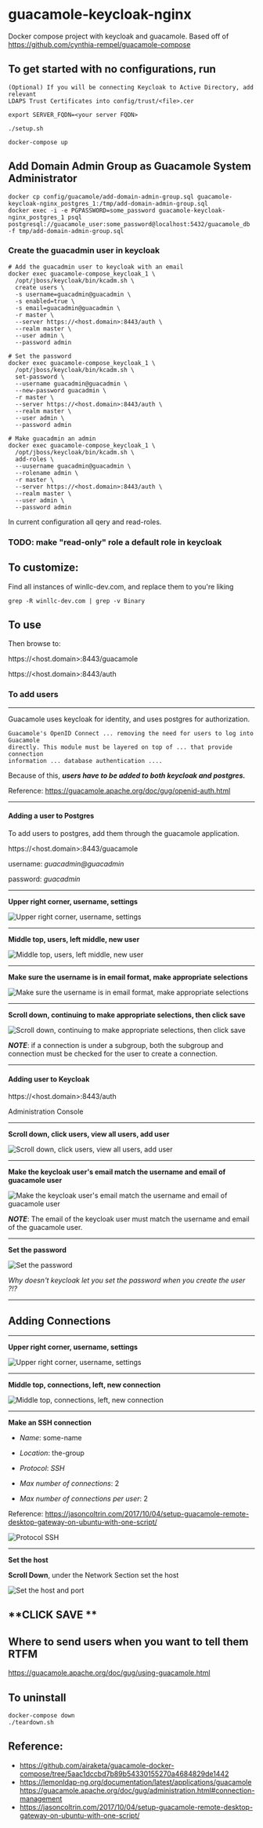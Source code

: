 # guacamole-keycloak-nginx
Docker compose project with keycloak and guacamole. Based off of https://github.com/cynthia-rempel/guacamole-compose

## To get started with no configurations, run 

```
(Optional) If you will be connecting Keycloak to Active Directory, add relevant 
LDAPS Trust Certificates into config/trust/<file>.cer

export SERVER_FQDN=<your server FQDN>

./setup.sh

docker-compose up
```

## Add Domain Admin Group as Guacamole System Administrator
```
docker cp config/guacamole/add-domain-admin-group.sql guacamole-keycloak-nginx_postgres_1:/tmp/add-domain-admin-group.sql
docker exec -i -e PGPASSWORD=some_password guacamole-keycloak-nginx_postgres_1 psql postgresql://guacamole_user:some_password@localhost:5432/guacamole_db -f tmp/add-domain-admin-group.sql
```

### Create the guacadmin user in keycloak

```
# Add the guacadmin user to keycloak with an email
docker exec guacamole-compose_keycloak_1 \
  /opt/jboss/keycloak/bin/kcadm.sh \
  create users \
  -s username=guacadmin@guacadmin \
  -s enabled=true \
  -s email=guacadmin@guacadmin \
  -r master \
  --server https://<host.domain>:8443/auth \
  --realm master \
  --user admin \
  --password admin

# Set the password
docker exec guacamole-compose_keycloak_1 \
  /opt/jboss/keycloak/bin/kcadm.sh \
  set-password \
  --username guacadmin@guacadmin \
  --new-password guacadmin \
  -r master \
  --server https://<host.domain>:8443/auth \
  --realm master \
  --user admin \
  --password admin

# Make guacadmin an admin
docker exec guacamole-compose_keycloak_1 \
  /opt/jboss/keycloak/bin/kcadm.sh \
  add-roles \
  --uusername guacadmin@guacadmin \
  --rolename admin \
  -r master \
  --server https://<host.domain>:8443/auth \
  --realm master \
  --user admin \
  --password admin
```

In current configuration all qery and read-roles.

### TODO: make "read-only" role a default role in keycloak

## To customize:

Find all instances of winllc-dev.com, and replace them to you're liking

```
grep -R winllc-dev.com | grep -v Binary
```

## To use

Then browse to:

https://<host.domain>:8443/guacamole

https://<host.domain>:8443/auth

### To add users

---

Guacamole uses keycloak for identity, and uses postgres for authorization.

```
Guacamole's OpenID Connect ... removing the need for users to log into Guacamole
directly. This module must be layered on top of ... that provide connection
information ... database authentication ....
```

Because of this, ***users have to be added to both keycloak and postgres.***

Reference: https://guacamole.apache.org/doc/gug/openid-auth.html

---

#### Adding a user to Postgres

To add users to postgres, add them through the guacamole application.

https://<host.domain>:8443/guacamole

username: *guacadmin@guacadmin*

password: *guacadmin*

---

**Upper right corner, username, settings**

![Upper right corner, username, settings](docs/images/0-guacamole-settings.png "Upper right corner, username, settings")

---

**Middle top, users, left middle, new user**

![Middle top, users, left middle, new user](docs/images/1-add-users.png "Middle top, users, left middle, new user")

---

**Make sure the username is in email format, make appropriate selections**

![Make sure the username is in email format, make appropriate selections](docs/images/2-userprofile-a.png "Make sure the username is in email format, make appropriate selections")

---

**Scroll down, continuing to make appropriate selections, then click save**

![Scroll down, continuing to make appropriate selections, then click save](docs/images/3-userprofile-b.png "Scroll down, continuing to make appropriate selections, then click save")

***NOTE***: if a connection is under a subgroup, both the subgroup and
connection must be checked for the user to create a connection.

---

#### Adding user to Keycloak

https://<host.domain>:8443/auth

Administration Console

---

**Scroll down, click users, view all users, add user**

![Scroll down, click users, view all users, add user](docs/images/4-add-users-keycloak.png "Scroll down, click users, view all users, add user")

---

**Make the keycloak user's email match the username and email of guacamole user**

![Make the keycloak user's email match the username and email of guacamole user](docs/images/5-userprofilea-keycloak.png "Make the keycloak user's email match the username and email guacamole user")

***NOTE***: The email of the keycloak user must match the username and email of the guacamole user.

---

**Set the password**

![Set the password](docs/images/6-set-password-keycloak.png "Set the password")

*Why doesn't keycloak let you set the password when you create the user ?!?*

---

## Adding Connections

---

**Upper right corner, username, settings**

![Upper right corner, username, settings](docs/images/0-guacamole-settings.png "Upper right corner, username, settings")

---

**Middle top, connections, left, new connection**

![Middle top, connections, left, new connection](docs/images/1-new-connection.png "Middle top, connections, left, new connection")

---

**Make an SSH connection**

- *Name*: some-name

- *Location*: the-group

- *Protocol*: *SSH*

- *Max number of connections*: 2

- *Max number of connections per user*: 2

Reference: https://jasoncoltrin.com/2017/10/04/setup-guacamole-remote-desktop-gateway-on-ubuntu-with-one-script/

![Protocol SSH](docs/images/2-new-connection-ssh-a.png "Protocol SSH")

---

**Set the host**

**Scroll Down**, under the Network Section set the host

![Set the host and port](docs/images/3-new-connection-ssh-b.png "Set the host and port")

**CLICK SAVE **
---

## Where to send users when you want to tell them RTFM

https://guacamole.apache.org/doc/gug/using-guacamole.html

## To uninstall

```
docker-compose down
./teardown.sh
```

## Reference:

  - https://github.com/airaketa/guacamole-docker-compose/tree/5aac1dccbd7b89b54330155270a4684829de1442
  - https://lemonldap-ng.org/documentation/latest/applications/guacamole
https://guacamole.apache.org/doc/gug/administration.html#connection-management
  - https://jasoncoltrin.com/2017/10/04/setup-guacamole-remote-desktop-gateway-on-ubuntu-with-one-script/
